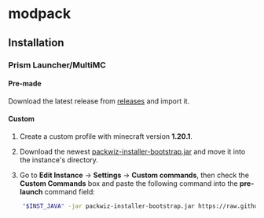 # modpack

## Installation

### Prism Launcher/MultiMC

#### Pre-made
Download the latest release from [releases](https://github.com/njeromin/modpack/releases/) and import it.

#### Custom
1. Create a custom profile with minecraft version **1.20.1**.

2. Download the newest [packwiz-installer-bootstrap.jar](https://github.com/packwiz/packwiz-installer-bootstrap/releases) and move it into the instance's directory.

3. Go to **Edit Instance** → **Settings** → **Custom commands**, then check the **Custom Commands** box and paste the following command into the **pre-launch** command field:
```sh
    "$INST_JAVA" -jar packwiz-installer-bootstrap.jar https://raw.githubusercontent.com/njeromin/modpack/main/pack.toml
```
